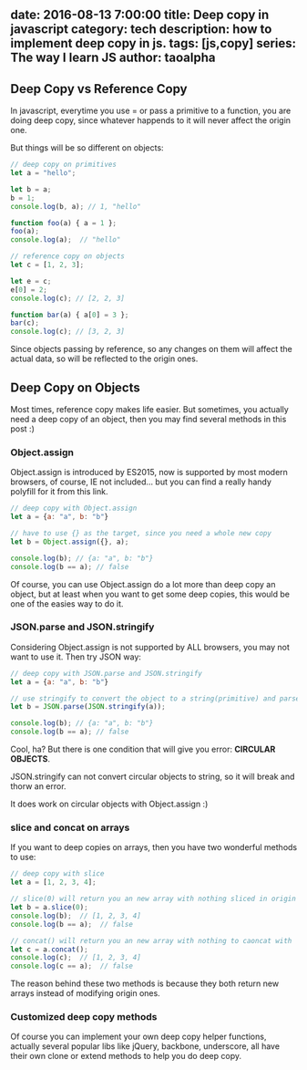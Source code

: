 date: 2016-08-13 7:00:00
title: Deep copy in javascript
category: tech
description: how to implement deep copy in js.
tags: [js,copy]
series: The way I learn JS
author: taoalpha
---

## Deep Copy vs Reference Copy
In javascript, everytime you use = or pass a primitive to a function, you are doing deep copy, since whatever happends to it will never affect the origin one.

But things will be so different on objects:

``` javascript
// deep copy on primitives
let a = "hello";

let b = a;
b = 1;
console.log(b, a); // 1, "hello"

function foo(a) { a = 1 };
foo(a);
console.log(a);  // "hello"

// reference copy on objects
let c = [1, 2, 3];

let e = c;
e[0] = 2;
console.log(c); // [2, 2, 3]

function bar(a) { a[0] = 3 };
bar(c);
console.log(c); // [3, 2, 3]
```
Since objects passing by reference, so any changes on them will affect the actual data, so will be reflected to the origin ones.

## Deep Copy on Objects
Most times, reference copy makes life easier. But sometimes, you actually need a deep copy of an object, then you may find several methods in this post :)

### Object.assign
Object.assign is introduced by ES2015, now is supported by most modern browsers, of course, IE not included… but you can find a really handy polyfill for it from this link.

``` javascript
// deep copy with Object.assign
let a = {a: "a", b: "b"}

// have to use {} as the target, since you need a whole new copy
let b = Object.assign({}, a);

console.log(b); // {a: "a", b: "b"}
console.log(b == a); // false
```

Of course, you can use Object.assign do a lot more than deep copy an object, but at least when you want to get some deep copies, this would be one of the easies way to do it.

### JSON.parse and JSON.stringify
Considering Object.assign is not supported by ALL browsers, you may not want to use it. Then try JSON way:

``` javascript
// deep copy with JSON.parse and JSON.stringify
let a = {a: "a", b: "b"}

// use stringify to convert the object to a string(primitive) and parse the string to a new object
let b = JSON.parse(JSON.stringify(a));

console.log(b); // {a: "a", b: "b"}
console.log(b == a); // false
```
Cool, ha? But there is one condition that will give you error: **CIRCULAR OBJECTS**.

JSON.stringify can not convert circular objects to string, so it will break and thorw an error.

It does work on circular objects with Object.assign :)

### slice and concat on arrays
If you want to deep copies on arrays, then you have two wonderful methods to use:

``` javascript
// deep copy with slice
let a = [1, 2, 3, 4];

// slice(0) will return you an new array with nothing sliced in origin one
let b = a.slice(0);
console.log(b);  // [1, 2, 3, 4]
console.log(b == a);  // false

// concat() will return you an new array with nothing to caoncat with
let c = a.concat();
console.log(c);  // [1, 2, 3, 4]
console.log(c == a);  // false
```
The reason behind these two methods is because they both return new arrays instead of modifying origin ones.

### Customized deep copy methods
Of course you can implement your own deep copy helper functions, actually several popular libs like jQuery, backbone, underscore, all have their own clone or extend methods to help you do deep copy.
